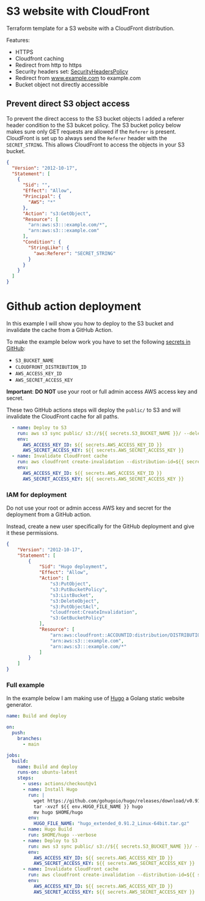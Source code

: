 # S3 website with CloudFront

Terraform template for a S3 website with a CloudFront distribution.

Features:
- HTTPS
- Cloudfront caching
- Redirect from http to https
- Security headers set: [SecurityHeadersPolicy](https://docs.aws.amazon.com/AmazonCloudFront/latest/DeveloperGuide/using-managed-response-headers-policies.html#managed-response-headers-policies-security)
- Redirect from www.example.com to example.com
- Bucket object not directly accessible

## Prevent direct S3 object access

To prevent the direct access to the S3 bucket objects I added a referer header condition to the S3 bukcet policy.
The S3 bucket policy below makes sure only GET requests are allowed if the `Referer` is present.
CloudFront is set up to always send the `Referer` header with the `SECRET_STRING`. This allows CloudFront to access the objects in your S3 bucket.

```json
{
  "Version": "2012-10-17",
  "Statement": [
    {
      "Sid": "",
      "Effect": "Allow",
      "Principal": {
        "AWS": "*"
      },
      "Action": "s3:GetObject",
      "Resource": [
        "arn:aws:s3:::example.com/*",
        "arn:aws:s3:::example.com"
      ],
      "Condition": {
        "StringLike": {
          "aws:Referer": "SECRET_STRING"
        }
      }
    }
  ]
}
```

# Github action deployment
In this example I will show you how to deploy to the S3 bucket and invalidate the cache from a GitHub Action.

To make the example below work you have to set the following [secrets in GitHub](https://docs.github.com/en/actions/security-guides/encrypted-secrets):
- `S3_BUCKET_NAME` 
- `CLOUDFRONT_DISTRIBUTION_ID`
- `AWS_ACCESS_KEY_ID`
- `AWS_SECRET_ACCESS_KEY`

**Important**: **DO NOT** use your root or full admin access AWS access key and secret. 

These two GitHub actions steps will deploy the `public/` to S3 and will invalidate the CloudFront cache for all paths.
```yaml
  - name: Deploy to S3
    run: aws s3 sync public/ s3://${{ secrets.S3_BUCKET_NAME }}/ --delete --region INSERT_YOUR_AWS_REGION_HERE
    env:
      AWS_ACCESS_KEY_ID: ${{ secrets.AWS_ACCESS_KEY_ID }}
      AWS_SECRET_ACCESS_KEY: ${{ secrets.AWS_SECRET_ACCESS_KEY }}
  - name: Invalidate CloudFront cache
    run: aws cloudfront create-invalidation --distribution-id=${{ secrets.CLOUDFRONT_DISTRIBUTION_ID }} --paths='/*' --region INSERT_YOUR_AWS_REGION_HERE
    env:
      AWS_ACCESS_KEY_ID: ${{ secrets.AWS_ACCESS_KEY_ID }}
      AWS_SECRET_ACCESS_KEY: ${{ secrets.AWS_SECRET_ACCESS_KEY }}
```

### IAM for deployment

Do not use your root or admin access AWS key and secret for the deployment from a GitHub action.

Instead, create a new user specifically for the GitHub deployment and give it these permissions. 

```json
{
    "Version": "2012-10-17",
    "Statement": [
        {
            "Sid": "Hugo deployment",
            "Effect": "Allow",
            "Action": [
                "s3:PutObject",
                "s3:PutBucketPolicy",
                "s3:ListBucket",
                "s3:DeleteObject",
                "s3:PutObjectAcl",
                "cloudfront:CreateInvalidation",
                "s3:GetBucketPolicy"
            ],
            "Resource": [
                "arn:aws:cloudfront::ACCOUNTID:distribution/DISTRIBUTIONID",
                "arn:aws:s3:::example.com",
                "arn:aws:s3:::example.com/*"
            ]
        }
    ]
}
```

### Full example
In the example below I am making use of [Hugo](https://gohugo.io/) a Golang static website generator.
```yaml
name: Build and deploy

on:
  push:
    branches:
      - main

jobs:
  build:
    name: Build and deploy
    runs-on: ubuntu-latest
    steps:
      - uses: actions/checkout@v1
      - name: Install Hugo
        run: |
          wget https://github.com/gohugoio/hugo/releases/download/v0.91.2/${{ env.HUGO_FILE_NAME }}
          tar -xvzf ${{ env.HUGO_FILE_NAME }} hugo
          mv hugo $HOME/hugo
        env:
          HUGO_FILE_NAME: "hugo_extended_0.91.2_Linux-64bit.tar.gz"
      - name: Hugo Build
        run: $HOME/hugo --verbose
      - name: Deploy to S3
        run: aws s3 sync public/ s3://${{ secrets.S3_BUCKET_NAME }}/ --delete --region INSERT_YOUR_AWS_REGION_HERE
        env:
          AWS_ACCESS_KEY_ID: ${{ secrets.AWS_ACCESS_KEY_ID }}
          AWS_SECRET_ACCESS_KEY: ${{ secrets.AWS_SECRET_ACCESS_KEY }}
      - name: Invalidate CloudFront cache
        run: aws cloudfront create-invalidation --distribution-id=${{ secrets.CLOUDFRONT_DISTRIBUTION_ID }} --paths='/*' --region INSERT_YOUR_AWS_REGION_HERE
        env:
          AWS_ACCESS_KEY_ID: ${{ secrets.AWS_ACCESS_KEY_ID }}
          AWS_SECRET_ACCESS_KEY: ${{ secrets.AWS_SECRET_ACCESS_KEY }}
```